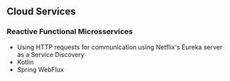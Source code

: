 ## Cloud Services

### Reactive Functional Microsservices
* Using HTTP requests for communication using Netflix's Eureka server as a Service Discovery
* Kotlin
* Spring WebFlux
